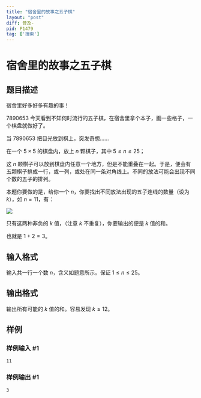```yaml
---
title: "宿舍里的故事之五子棋"
layout: "post"
diff: 普及-
pid: P1479
tag: ['搜索']
---
```

# 宿舍里的故事之五子棋
## 题目描述

宿舍里好多好多有趣的事！

7890653 今天看到不知何时流行的五子棋，在宿舍里拿个本子，画一些格子，一个棋盘就做好了。

当 7890653 把目光放到棋上，突发奇想……

在一个 $5 \times 5$ 的棋盘内，放上 $n$ 颗棋子，其中 $5 \le n \le 25$；

这 $n$ 颗棋子可以放到棋盘内任意一个地方，但是不能重叠在一起。于是，便会有五颗棋子排成一行，或一列，或处在同一条对角线上。不同的放法可能会出现不同个数的五子的排列。

本题你要做的是，给你一个 $n$，你要找出不同放法出现的五子连线的数量（设为 $k$），如 $n=11$，有：

![](https://cdn.luogu.com.cn/upload/image_hosting/rcwazq5o.png)

只有这两种非负的 $k$ 值，（注意 $k$ 不重复），你要输出的便是 $k$ 值的和。

也就是 $1+2=3$。
## 输入格式

输入共一行一个数 $n$，含义如题意所示。保证 $1\le n\le 25$。
## 输出格式

输出所有可能的 $k$ 值的和。容易发现 $k\le 12$。
## 样例

### 样例输入 #1
```
11
```
### 样例输出 #1
```
3
```
